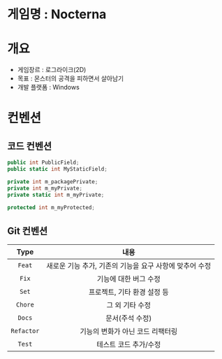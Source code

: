 # 게임명 : Nocterna
# 개요
- 게임장르 : 로그라이크(2D)
- 목표 : 몬스터의 공격을 피하면서 살아남기
- 개발 플랫폼 : Windows

# 컨벤션

## 코드 컨벤션
```cs
public int PublicField;
public static int MyStaticField;

private int m_packagePrivate;
private int m_myPrivate;
private static int m_myPrivate;

protected int m_myProtected;
```

## Git 컨벤션
| Type | 내용 |
| :----: | :----: |
| `Feat`	| 새로운 기능 추가, 기존의 기능을 요구 사항에 맞추어 수정 |
| `Fix` |	기능에 대한 버그 수정 |
| `Set`	 | 프로젝트, 기타 환경 설정 등 |
| `Chore` |	그 외 기타 수정 |
| `Docs` |	문서(주석 수정) |
| `Refactor` | 	기능의 변화가 아닌 코드 리팩터링 |
| `Test` |	테스트 코드 추가/수정 |
